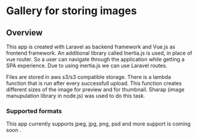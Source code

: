 # Gallery for storing images

## Overview 
This app is created with Laravel as backend framework and Vue.js as frontend framework. An additional library called 
Inertia.js is used, in place of vue router. So a user can navigate through the application while getting a SPA 
experience. Due to using inertia.js we can use Laravel routes. 

Files are stored in aws s3/s3 compatible storage. There is a lambda function that is run after every successfull upload.
This function creates different sizes of the image for preview and for thumbnail. Sharap (image manupulation library in node.js) was used 
to do this task. 

### Supported formats
This app currently supports jpeg, jpg, png, psd and more support is coming soon . 
